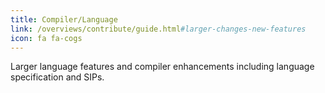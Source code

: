 ```yaml
---
title: Compiler/Language
link: /overviews/contribute/guide.html#larger-changes-new-features
icon: fa fa-cogs
---
```

Larger language features and compiler enhancements including language specification and SIPs.
